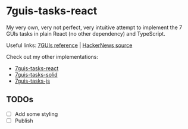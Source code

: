 # 7guis-tasks-react

My very own, very not perfect, very intuitive attempt to implement the 7 GUIs tasks in plain React (no other dependency) and TypeScript.

Useful links: [7GUIs reference](https://eugenkiss.github.io/7guis/tasks) | [HackerNews source](https://news.ycombinator.com/item?id=31273802)

Check out my other implementations:

- [7guis-tasks-react](https://github.com/sixelasacul/7guis-tasks-react)
- [7guis-tasks-solid](https://github.com/sixelasacul/7guis-tasks-solid)
- [7guis-tasks-js](https://github.com/sixelasacul/7guis-tasks-js)

## TODOs

- [ ] Add some styling
- [ ] Publish
